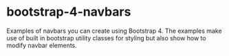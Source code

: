 # bootstrap-4-navbars
Examples of navbars you can create using Bootstrap 4. The examples make use of built in bootstrap utility classes for styling but also show how to modify navbar elements.
